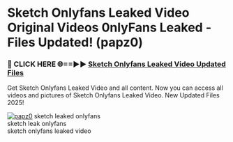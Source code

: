 # Sketch Onlyfans Leaked Video Original Videos 0nlyFans Leaked - Files Updated! (papz0)

<h3>🔴 CLICK HERE 🌐==►► <a href="https://tinyurl.com/x26r9saj" rel="nofollow">Sketch Onlyfans Leaked Video Updated Files</a></h3>

Get Sketch Onlyfans Leaked Video and all content. Now you can access all videos and pictures of Sketch Onlyfans Leaked Video. New Updated Files 2025!

[![papz0](https://i.imgur.com/LkgZPqh.gif)](https://tinyurl.com/x26r9saj)
sketch leaked onlyfans<br>
sketch leak onlyfans<br>
sketch onlyfans leaked video